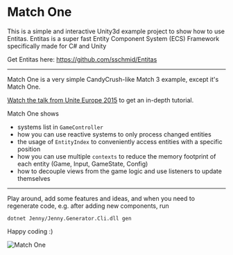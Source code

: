 # Match One
This is a simple and interactive Unity3d example project to show how to use Entitas.
Entitas is a super fast Entity Component System (ECS) Framework specifically made for C# and Unity

Get Entitas here: https://github.com/sschmid/Entitas

---

Match One is a very simple CandyCrush-like Match 3 example, except it's Match One.

[Watch the talk from Unite Europe 2015](https://www.youtube.com/watch?v=Re5kGtxTW6E) to get an in-depth tutorial.

Match One shows
- systems list in `GameController`
- how you can use reactive systems to only process changed entities
- the usage of `EntityIndex` to conveniently access entities with a specific position
- how you can use multiple `contexts` to reduce the memory footprint of each entity (Game, Input, GameState, Config)
- how to decouple views from the game logic and use listeners to update themselves

---

Play around, add some features and ideas, and when you need to regenerate code, e.g. after adding new components, run

```
dotnet Jenny/Jenny.Generator.Cli.dll gen
```

Happy coding :)

![Match One](https://raw.githubusercontent.com/sschmid/Entitas/main/readme/Images/Match-One.png)
